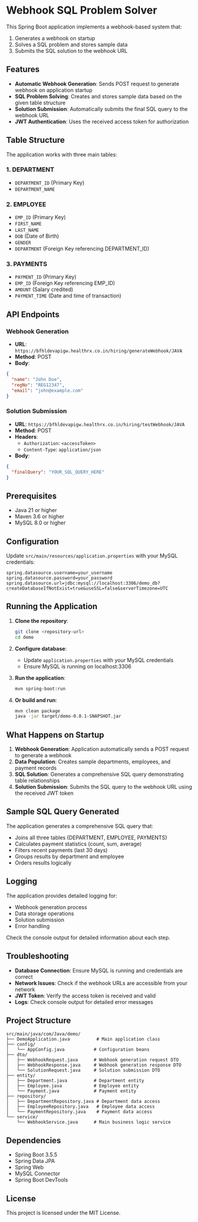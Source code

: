 # Webhook SQL Problem Solver

This Spring Boot application implements a webhook-based system that:
1. Generates a webhook on startup
2. Solves a SQL problem and stores sample data
3. Submits the SQL solution to the webhook URL

## Features

- **Automatic Webhook Generation**: Sends POST request to generate webhook on application startup
- **SQL Problem Solving**: Creates and stores sample data based on the given table structure
- **Solution Submission**: Automatically submits the final SQL query to the webhook URL
- **JWT Authentication**: Uses the received access token for authorization

## Table Structure

The application works with three main tables:

### 1. DEPARTMENT
- `DEPARTMENT_ID` (Primary Key)
- `DEPARTMENT_NAME`

### 2. EMPLOYEE
- `EMP_ID` (Primary Key)
- `FIRST_NAME`
- `LAST_NAME`
- `DOB` (Date of Birth)
- `GENDER`
- `DEPARTMENT` (Foreign Key referencing DEPARTMENT_ID)

### 3. PAYMENTS
- `PAYMENT_ID` (Primary Key)
- `EMP_ID` (Foreign Key referencing EMP_ID)
- `AMOUNT` (Salary credited)
- `PAYMENT_TIME` (Date and time of transaction)

## API Endpoints

### Webhook Generation
- **URL**: `https://bfhldevapigw.healthrx.co.in/hiring/generateWebhook/JAVA`
- **Method**: POST
- **Body**:
```json
{
  "name": "John Doe",
  "regNo": "REG12347",
  "email": "john@example.com"
}
```

### Solution Submission
- **URL**: `https://bfhldevapigw.healthrx.co.in/hiring/testWebhook/JAVA`
- **Method**: POST
- **Headers**:
  - `Authorization`: `<accessToken>`
  - `Content-Type`: `application/json`
- **Body**:
```json
{
  "finalQuery": "YOUR_SQL_QUERY_HERE"
}
```

## Prerequisites

- Java 21 or higher
- Maven 3.6 or higher
- MySQL 8.0 or higher

## Configuration

Update `src/main/resources/application.properties` with your MySQL credentials:

```properties
spring.datasource.username=your_username
spring.datasource.password=your_password
spring.datasource.url=jdbc:mysql://localhost:3306/demo_db?createDatabaseIfNotExist=true&useSSL=false&serverTimezone=UTC
```

## Running the Application

1. **Clone the repository**:
   ```bash
   git clone <repository-url>
   cd demo
   ```

2. **Configure database**:
   - Update `application.properties` with your MySQL credentials
   - Ensure MySQL is running on localhost:3306

3. **Run the application**:
   ```bash
   mvn spring-boot:run
   ```

4. **Or build and run**:
   ```bash
   mvn clean package
   java -jar target/demo-0.0.1-SNAPSHOT.jar
   ```

## What Happens on Startup

1. **Webhook Generation**: Application automatically sends a POST request to generate a webhook
2. **Data Population**: Creates sample departments, employees, and payment records
3. **SQL Solution**: Generates a comprehensive SQL query demonstrating table relationships
4. **Solution Submission**: Submits the SQL query to the webhook URL using the received JWT token

## Sample SQL Query Generated

The application generates a comprehensive SQL query that:
- Joins all three tables (DEPARTMENT, EMPLOYEE, PAYMENTS)
- Calculates payment statistics (count, sum, average)
- Filters recent payments (last 30 days)
- Groups results by department and employee
- Orders results logically

## Logging

The application provides detailed logging for:
- Webhook generation process
- Data storage operations
- Solution submission
- Error handling

Check the console output for detailed information about each step.

## Troubleshooting

- **Database Connection**: Ensure MySQL is running and credentials are correct
- **Network Issues**: Check if the webhook URLs are accessible from your network
- **JWT Token**: Verify the access token is received and valid
- **Logs**: Check console output for detailed error messages

## Project Structure

```
src/main/java/com/Java/demo/
├── DemoApplication.java          # Main application class
├── config/
│   └── AppConfig.java           # Configuration beans
├── dto/
│   ├── WebhookRequest.java      # Webhook generation request DTO
│   ├── WebhookResponse.java     # Webhook generation response DTO
│   └── SolutionRequest.java     # Solution submission DTO
├── entity/
│   ├── Department.java          # Department entity
│   ├── Employee.java            # Employee entity
│   └── Payment.java             # Payment entity
├── repository/
│   ├── DepartmentRepository.java # Department data access
│   ├── EmployeeRepository.java   # Employee data access
│   └── PaymentRepository.java    # Payment data access
└── service/
    └── WebhookService.java      # Main business logic service
```

## Dependencies

- Spring Boot 3.5.5
- Spring Data JPA
- Spring Web
- MySQL Connector
- Spring Boot DevTools

## License

This project is licensed under the MIT License.
